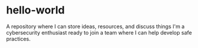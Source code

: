 # hello-world
A repository where I can store ideas, resources, and discuss things
I'm a cybersecurity enthusiast ready to join a team where I can help develop safe practices.
